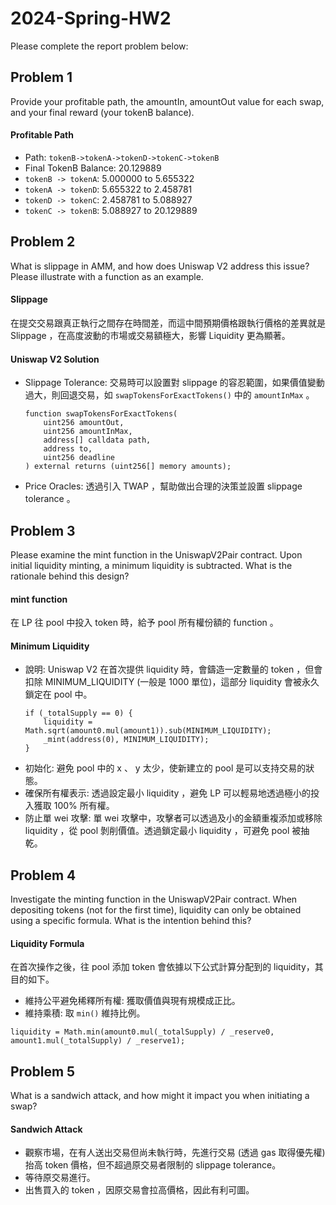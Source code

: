 # 2024-Spring-HW2

Please complete the report problem below:

## Problem 1
Provide your profitable path, the amountIn, amountOut value for each swap, and your final reward (your tokenB balance).

#### Profitable Path
- Path: `tokenB->tokenA->tokenD->tokenC->tokenB`
- Final TokenB Balance: 20.129889
- `tokenB -> tokenA`: 5.000000 to 5.655322
- `tokenA -> tokenD`: 5.655322 to 2.458781
- `tokenD -> tokenC`: 2.458781 to 5.088927
- `tokenC -> tokenB`: 5.088927 to 20.129889

## Problem 2
What is slippage in AMM, and how does Uniswap V2 address this issue? Please illustrate with a function as an example.

#### Slippage
在提交交易跟真正執行之間存在時間差，而這中間預期價格跟執行價格的差異就是 Slippage ，在高度波動的市場或交易額極大，影響 Liquidity 更為顯著。
#### Uniswap V2 Solution
- Slippage Tolerance: 交易時可以設置對 slippage 的容忍範圍，如果價值變動過大，則回退交易，如 `swapTokensForExactTokens()` 中的 `amountInMax` 。
  ```solidity
  function swapTokensForExactTokens(
      uint256 amountOut,
      uint256 amountInMax,
      address[] calldata path,
      address to,
      uint256 deadline
  ) external returns (uint256[] memory amounts);
  ```
- Price Oracles: 透過引入 TWAP ，幫助做出合理的決策並設置 slippage tolerance 。

## Problem 3
Please examine the mint function in the UniswapV2Pair contract. Upon initial liquidity minting, a minimum liquidity is subtracted. What is the rationale behind this design?

#### mint function
在 LP 往 pool 中投入 token 時，給予 pool 所有權份額的 function 。
#### Minimum Liquidity
- 說明: Uniswap V2 在首次提供 liquidity 時，會鑄造一定數量的 token ，但會扣除 MINIMUM_LIQUIDITY (一般是 1000 單位)，這部分 liquidity 會被永久鎖定在 pool 中。
  ```solidity
  if (_totalSupply == 0) {
      liquidity = Math.sqrt(amount0.mul(amount1)).sub(MINIMUM_LIQUIDITY);
      _mint(address(0), MINIMUM_LIQUIDITY); 
  }
  ```
- 初始化: 避免 pool 中的 x 、 y 太少，使新建立的 pool 是可以支持交易的狀態。
- 確保所有權表示: 透過設定最小 liquidity ，避免 LP 可以輕易地透過極小的投入獲取 100% 所有權。
- 防止單 wei 攻擊: 單 wei 攻擊中，攻擊者可以透過及小的金額重複添加或移除 liquidity ，從 pool 剝削價值。透過鎖定最小 liquidity ，可避免 pool 被抽乾。

## Problem 4
Investigate the minting function in the UniswapV2Pair contract. When depositing tokens (not for the first time), liquidity can only be obtained using a specific formula. What is the intention behind this?

#### Liquidity Formula
在首次操作之後，往 pool 添加 token 會依據以下公式計算分配到的 liquidity，其目的如下。
- 維持公平避免稀釋所有權: 獲取價值與現有規模成正比。
- 維持乘積: 取 `min()` 維持比例。
```solidity
liquidity = Math.min(amount0.mul(_totalSupply) / _reserve0, amount1.mul(_totalSupply) / _reserve1);
```

## Problem 5
What is a sandwich attack, and how might it impact you when initiating a swap?

#### Sandwich Attack
- 觀察市場，在有人送出交易但尚未執行時，先進行交易 (透過 gas 取得優先權) 抬高 token 價格，但不超過原交易者限制的 slippage tolerance。
- 等待原交易進行。
- 出售買入的 token ，因原交易會拉高價格，因此有利可圖。
